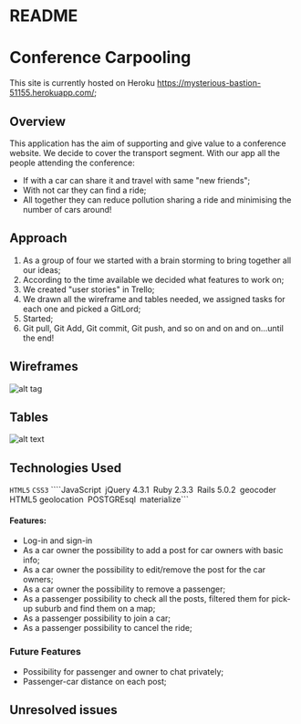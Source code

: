 # README

# Conference Carpooling
This site is currently hosted on Heroku https://mysterious-bastion-51155.herokuapp.com/;

## Overview
This application has the aim of supporting and give value to a conference website.
We decide to cover the transport segment. With our app all the people attending the conference:
* If with a car can share it and travel with same "new friends";
* With not car they can find a ride;
* All together they can reduce pollution sharing a ride and minimising the number of cars around!

## Approach
1. As a group of four we started with a brain storming to bring together all our ideas;
2. According to the time available we decided what features to work on;
3. We created "user stories" in Trello;
4. We drawn all the wireframe and tables needed, we assigned tasks for each one and picked a GitLord;
5. Started;
6. Git pull, Git Add, Git commit, Git push, and so on and on and on...until the end!

## Wireframes
![alt tag](https://raw.githubusercontent.com/lfonz9364/project-4JustDoIt/master/JustDoIt_App/app/assets/images/wireframe.png)

## Tables
![alt text](https://files.slack.com/files-pri/T0351JZQ0-F53V9H76J/screen_shot_2017-04-23_at_7.16.07_pm.png)

## Technologies Used
```HTML5``` ```CSS3``` ````JavaScript``` ```jQuery 4.3.1``` ```Ruby 2.3.3``` ```Rails 5.0.2``` ```geocoder``` ```HTML5 geolocation``` ```POSTGREsql``` ```materialize```

#### Features:
* Log-in and sign-in
* As a car owner the possibility to add a post for car owners with basic info;
* As a car owner the possibility  to edit/remove the post for the car owners;
* As a car owner the possibility to remove a passenger;
* As a passenger possibility to check all the posts, filtered them for pick-up suburb and find them on a map;
* As a passenger possibility to join a car;
* As a passenger possibility to cancel the ride;

### Future Features
* Possibility for passenger and owner to chat privately;
* Passenger-car distance on each post;

## Unresolved issues
